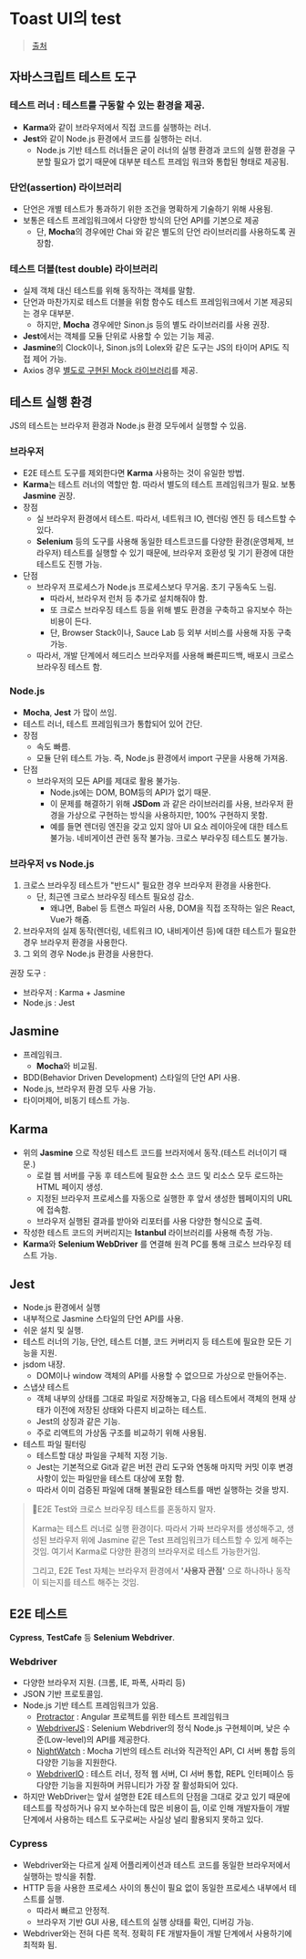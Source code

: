 # Toast UI의 test

> [출처](https://ui.toast.com/fe-guide/ko_TEST)



## 자바스크립트 테스트 도구

### 테스트 러너 : 테스트를 구동할 수 있는 환경을 제공.

- **Karma**와 같이 브라우저에서 직접 코드를 실행하는 러너.
- **Jest**와 같이 Node.js 환경에서 코드를 실행하는 러너.
  - Node.js 기반 테스트 러너들은 굳이 러너의 실행 환경과 코드의 실행 환경을 구분할 필요가 없기 때문에 대부분 테스트 프레임 워크와 통합된 형태로 제공됨.



### 단언(assertion) 라이브러리

- 단언은 개별 테스트가 통과하기 위한 조건을 명확하게 기술하기 위해 사용됨.
- 보통은 테스트 프레임워크에서 다양한 방식의 단언 API를 기본으로 제공
  - 단, **Mocha**의 경우에만 Chai 와 같은 별도의 단언 라이브러리를 사용하도록 권장함.



### 테스트 더블(test double) 라이브러리

- 실제 객체 대신 테스트를 위해 동작하는 객체를 말함.
- 단언과 마찬가지로 테스트 더블을 위함 함수도 테스트 프레임워크에서 기본 제공되는 경우 대부분.
  - 하지만, **Mocha** 경우에만 Sinon.js 등의 별도 라이브러리를 사용 권장.
- **Jest**에서는 객체를 모듈 단위로 사용할 수 있는 기능 제공.
- **Jasmine**의 Clock이나, Sinon.js의 Lolex와 같은 도구는 JS의 타이머 API도 직접 제어 가능.
- Axios 경우 [별도로 구현된 Mock 라이브러리](https://github.com/ctimmerm/axios-mock-adapter)를 제공.





## 테스트 실행 환경

JS의 테스트는 브라우저 환경과 Node.js 환경 모두에서 실행할 수 있음.

### 브라우저

- E2E 테스트 도구를 제외한다면 **Karma** 사용하는 것이 유일한 방법.
- **Karma**는 테스트 러너의 역할만 함. 따라서 별도의 테스트 프레임워크가 필요. 보통 **Jasmine** 권장.
- 장점
  - 실 브라우저 환경에서 테스트. 따라서, 네트워크 IO, 렌더링 엔진 등 테스트할 수 있다.
  - **Selenium** 등의 도구를 사용해 동일한 테스트코드를 다양한 환경(운영체제, 브라우저) 테스트를 실행할 수 있기 때문에, 브라우저 호환성 및 기기 환경에 대한 테스트도 진행 가능.
- 단점
  - 브라우저 프로세스가 Node.js 프로세스보다 무거움. 초기 구동속도 느림.
    - 따라서, 브라우저 런처 등 추가로 설치해줘야 함.
    - 또 크로스 브라우징 테스트 등을 위해 별도 환경을 구축하고 유지보수 하는 비용이 든다.
    - 단, Browser Stack이나, Sauce Lab 등 외부 서비스를 사용해 자동 구축 가능.
  - 따라서, 개발 단계에서 헤드리스 브라우저를 사용해 빠른피드백, 배포시 크로스 브라우징 테스트 함.

### Node.js

- **Mocha**, **Jest** 가 많이 쓰임.
- 테스트 러너, 테스트 프레임워크가 통합되어 있어 간단.
- 장점
  - 속도 빠름.
  - 모듈 단위 테스트 가능. 즉, Node.js 환경에서 import 구문을 사용해 가져옴.
- 단점
  - 브라우저의 모든 API를 제대로 활용 불가능.
    - Node.js에는 DOM, BOM등의 API가 없기 때문.
    - 이 문제를 해결하기 위해 **JSDom** 과 같은 라이브러리를 사용, 브라우저 환경을 가상으로 구현하는 방식을 사용하지만, 100% 구현하지 못함.
    - 예를 들면 렌더링 엔진을 갖고 있지 않아 UI 요소 레이아웃에 대한 테스트 불가능. 네비게이션 관련 동작 불가능. 크로스 부라우징 테스트도 불가능.

### 브라우저 vs Node.js

1. 크로스 브라우징 테스트가 "반드시" 필요한 경우 브라우저 환경을 사용한다.
   - 단, 최근엔 크로스 브라우징 테스트 필요성 감소.
     - 왜냐면, Babel 등 트랜스 파일러 사용, DOM을 직접 조작하는 일은 React, Vue가 해줌.
2. 브라우저의 실제 동작(렌더링, 네트워크 IO, 내비게이션 등)에 대한 테스트가 필요한 경우 브라우저 환경을 사용한다.
3. 그 외의 경우 Node.js 환경을 사용한다.

권장 도구 :

- 브라우저 : Karma + Jasmine
- Node.js : Jest



## Jasmine

- 프레임워크.
  - **Mocha**와 비교됨.
- BDD(Behavior Driven Development) 스타일의 단언 API 사용.
- Node.js, 브라우저 환경 모두 사용 가능.
- 타이머제어, 비동기 테스트 가능.

## Karma

- 위의 **Jasmine** 으로 작성된 테스트 코드를 브라저에서 동작.(테스트 러너이기 때문.)
  - 로컬 웹 서버를 구동 후 테스트에 필요한 소스 코드 및 리소스 모두 로드하는 HTML 페이지 생성.
  - 지정된 브라우저 프로세스를 자동으로 실행한 후 앞서 생성한 웹페이지의 URL에 접속함.
  - 브라우저 실행된 결과를 받아와 리포터를 사용 다양한 형식으로 출력.
- 작성한 테스트 코드의 커버리지는 **Istanbul** 라이브러리를 사용해 측정 가능.
- **Karma**와 **Selenium WebDriver** 를 연결해 원격 PC를 통해 크로스 브라우징 테스트 가능.

## Jest

- Node.js 환경에서 실행
- 내부적으로 Jasmine 스타일의 단언 API를 사용.
- 쉬운 설치 및 실행.
- 테스트 러너의 기능, 단언, 테스트 더블, 코드 커버리지 등 테스트에 필요한 모든 기능을 지원.
- jsdom 내장.
  - DOM이나 window 객체의 API를 사용할 수 없으므로 가상으로 만들어주는.
- 스냅샷 테스트
  - 객체 내부의 상태를 그대로 파일로 저장해놓고, 다음 테스트에서 객체의 현재 상태가 이전에 저장된 상태와 다른지 비교하는 테스트.
  - Jest의 상징과 같은 기능.
  - 주로 리액트의 가상돔 구조를 비교하기 위해 사용됨.
- 테스트 파일 필터링
  - 테스트할 대상 파일을 구체적 지정 기능.
  - Jest는 기본적으로 Git과 같은 버전 관리 도구와 연동해 마지막 커밋 이후 변경 사항이 있는 파일만을 테스트 대상에 포함 함.
  - 따라서 이미 검증된 파일에 대해 불필요한 테스트를 매번 실행하는 것을 방지.



> 📌E2E Test와 크로스 브라우징 테스트를 혼동하지 말자.
>
> Karma는 테스트 러너로 실행 환경이다. 따라서 가짜 브라우저를 생성해주고, 생성된 브라우저 위에 Jasmine 같은 Test 프레임워크가 테스트할 수 있게 해주는 것임. 여기서 Karma로 다양한 환경의 브라우저로 테스트 가능한거임.
>
> 그리고, E2E Test 자체는 브라우저 환경에서 **'사용자 관점'** 으로 하나하나 동작이 되는지를 테스트 해주는 것임.





## E2E 테스트

**Cypress**, **TestCafe** 등 **Selenium Webdriver**.

### Webdriver

- 다양한 브라우저 지원. (크롬, IE, 파폭, 사파리 등)
- JSON 기반 프로토콜임.
- Node.js 기반 테스트 프레임워크가 있음.
  - [Protractor](http://www.protractortest.org/) : Angular 프로젝트를 위한 테스트 프레임워크
  - [WebdriverJS](https://github.com/SeleniumHQ/selenium/wiki/WebDriverJs) : Selenium Webdriver의 정식 Node.js 구현체이며, 낮은 수준(Low-level)의 API를 제공한다.
  - [NightWatch](http://nightwatchjs.org/) : Mocha 기반의 테스트 러너와 직관적인 API, CI 서버 통합 등의 다양한 기능을 지원한다.
  - [WebdriverIO](http://webdriver.io/) : 테스트 러너, 정적 웹 서버, CI 서버 통합, REPL 인터페이스 등 다양한 기능을 지원하며 커뮤니티가 가장 잘 활성화되어 있다.
- 하지만 WebDriver는 앞서 설명한 E2E 테스트의 단점을 그대로 갖고 있기 때문에 테스트를 작성하거나 유지 보수하는데 많은 비용이 듬, 이로 인해 개발자들이 개발 단계에서 사용하는 테스트 도구로써는 사실상 널리 활용되지 못하고 있다.



### Cypress

- Webdriver와는 다르게 실제 어플리케이션과 테스트 코드를 동일한 브라우저에서 실행하는 방식을 취함.
- HTTP 등을 사용한 프로세스 사이의 통신이 필요 없이 동일한 프로세스 내부에서 테스트를 실행.
  - 따라서 빠르고 안정적.
  - 브라우저 기반 GUI 사용, 테스트의 실행 상태를 확인, 디버깅 가능.
- Webdriver와는 전혀 다른 목적. 정확히 FE 개발자들이 개발 단계에서 사용하기에 최적화 됨.






















































